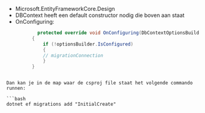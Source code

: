 - Microsoft.EntityFrameworkCore.Design
- DBContext heeft een default constructor nodig die boven aan staat
- OnConfiguring:
  ```c#
          protected override void OnConfiguring(DbContextOptionsBuilder optionsBuilder)
        {
            if (!optionsBuilder.IsConfigured)
            { 
            // migrationConnection
            }
        }
``` 

Dan kan je in de map waar de csproj file staat het volgende commando runnen:

```bash
dotnet ef migrations add "InitialCreate"
```

